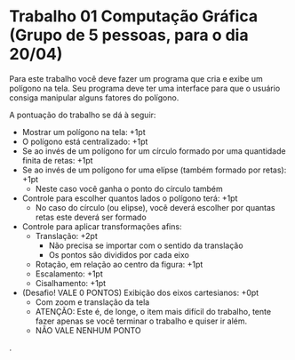 # Trabalho 01 Computação Gráfica (Grupo de 5 pessoas, para o dia 20/04)

Para este trabalho você deve fazer um programa que cria e exibe um polígono na tela. Seu programa deve ter uma interface para que o usuário consiga manipular alguns fatores do polígono.

A pontuação do trabalho se dá à seguir:
* Mostrar um polígono na tela: +1pt
* O polígono está centralizado: +1pt
* Se ao invés de um polígono for um círculo formado por uma quantidade finita de retas: +1pt
* Se ao invés de um polígono for uma elípse (também formado por retas): +1pt
  * Neste caso você ganha o ponto do círculo também
* Controle para escolher quantos lados o polígono terá: +1pt
  * No caso do círculo (ou elipse), você deverá escolher por quantas retas este deverá ser formado
* Controle para aplicar transformações afins:
  * Translação: +2pt
    * Não precisa se importar com o sentido da translação
    * Os pontos são divididos por cada eixo
  * Rotação, em relação ao centro da figura: +1pt
  * Escalamento: +1pt
  * Cisalhamento: +1pt
* (Desafio! VALE 0 PONTOS) Exibição dos eixos cartesianos: +0pt
  * Com zoom e translação da tela
  * ATENÇÃO: Este é, de longe, o item mais difícil do trabalho, tente fazer apenas se você terminar o trabalho e quiser ir além.
  * NÃO VALE NENHUM PONTO









.
